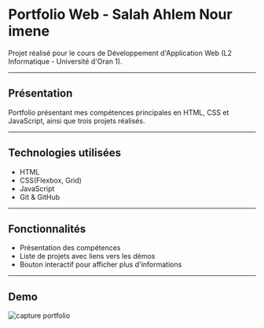 # Portfolio Web - Salah Ahlem Nour imene

Projet réalisé pour le cours de Développement d'Application Web (L2 Informatique - Université d'Oran 1).

---

## Présentation

Portfolio présentant mes compétences principales en HTML, CSS et JavaScript, ainsi que trois projets réalisés.

---

## Technologies utilisées

- HTML
- CSS(Flexbox, Grid)
- JavaScript
- Git & GitHub

---

## Fonctionnalités

- Présentation des compétences
- Liste de projets avec liens vers les démos
- Bouton interactif pour afficher plus d'informations

---

## Demo



![capture portfolio](https://github.com/user-attachments/assets/ab00d0a1-f974-42a0-b7cd-f2884e131a4c)

